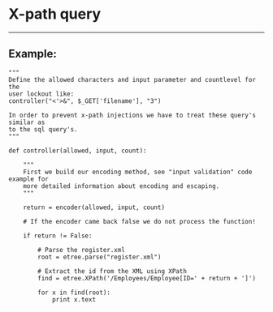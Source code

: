 # X-path query
-------

## Example:

    """
    Define the allowed characters and input parameter and countlevel for the
    user lockout like:
    controller("<'>&", $_GET['filename'], "3")
    
    In order to prevent x-path injections we have to treat these query's similar as 
    to the sql query's. 
    """
    
    def controller(allowed, input, count):
        
        """
        First we build our encoding method, see "input validation" code example for
        more detailed information about encoding and escaping.
        """
        
        return = encoder(allowed, input, count)

        # If the encoder came back false we do not process the function!

        if return != False:

            # Parse the register.xml
            root = etree.parse("register.xml")

            # Extract the id from the XML using XPath
            find = etree.XPath('/Employees/Employee[ID=' + return + ']')

            for x in find(root):
                print x.text
